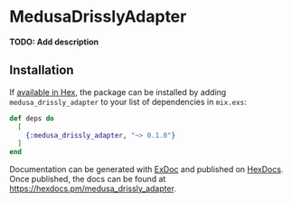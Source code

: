 # MedusaDrisslyAdapter

**TODO: Add description**

## Installation

If [available in Hex](https://hex.pm/docs/publish), the package can be installed
by adding `medusa_drissly_adapter` to your list of dependencies in `mix.exs`:

```elixir
def deps do
  [
    {:medusa_drissly_adapter, "~> 0.1.0"}
  ]
end
```

Documentation can be generated with [ExDoc](https://github.com/elixir-lang/ex_doc)
and published on [HexDocs](https://hexdocs.pm). Once published, the docs can
be found at <https://hexdocs.pm/medusa_drissly_adapter>.

